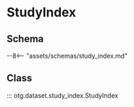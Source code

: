 # StudyIndex

## Schema

--8<-- "assets/schemas/study_index.md"

## Class

::: otg.dataset.study_index.StudyIndex
